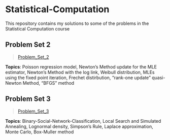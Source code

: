 # Statistical-Computation
This repository contains my solutions to some of the problems in the Statistical Computation course

## Problem Set 2

> [Problem_Set_2](https://github.com/hyaozhen/Statistical-Computation/tree/master/Problem_Set_2)

**Topics**: Poisson regression model, Newton’s Method update for the MLE estimator, Newton’s Method with the log link, Weibull distribution, MLEs using the fixed point iteration, Frechet distirbution, “rank-one update” quasi-Newton Method, “BFGS” method

## Problem Set 3

> [Problem_Set_3](https://github.com/hyaozhen/Statistical-Computation/tree/master/Problem_Set_3)

**Topics**: Binary-Social-Network-Classification, Local Search and Simulated Annealing, Lognormal density, Simpson’s Rule, Laplace approximation, Monte Carlo, Box-Muller method
